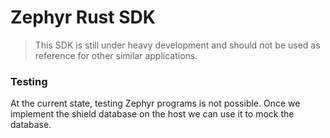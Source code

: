 # Zephyr Rust SDK

> This SDK is still under heavy development and should not be used as reference for other similar applications.

### Testing

At the current state, testing Zephyr programs is not possible. Once we implement the shield database on the host we can use it to mock the database.
